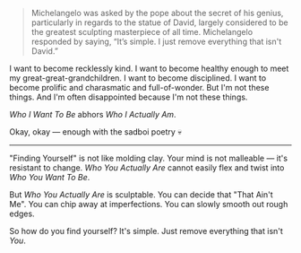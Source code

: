 
<!-- ![david](https://upload.wikimedia.org/wikipedia/commons/a/a0/%27David%27_by_Michelangelo_Fir_JBU002.jpg) -->

> Michelangelo was asked by the pope about the secret of his genius, particularly in regards to the statue of David, largely considered to be the greatest sculpting masterpiece of all time. Michelangelo responded by saying, “It’s simple. I just remove everything that isn't David.”

I want to become recklessly kind. I want to become healthy enough to meet my great-great-grandchildren. I want to become disciplined. I want to become prolific and charasmatic and full-of-wonder.
But I'm not these things. And I'm often disappointed because I'm not these things.

_Who I Want To Be_ abhors _Who I Actually Am_.

Okay, okay — enough with the sadboi poetry 💀

---

<!-- It's common wisdom to "be yourself". But it's also advised to "not be a bad person". But what if you're a bad person? Are you supposed to be yourself or not be a bad person? -->

"Finding Yourself" is not like molding clay. Your mind is not malleable — it's resistant to change. _Who You Actually Are_ cannot easily flex and twist into _Who You Want To Be_.

<!-- things that are not a part of me that I want to be a part of me -->

But _Who You Actually Are_ is sculptable. You can decide that "That Ain't Me". You can chip away at imperfections. You can slowly smooth out rough edges.

So how do you find yourself? It's simple. Just remove everything that isn't _You_.

<!-- things that are a part of me that I don't want to be a part of me -->





